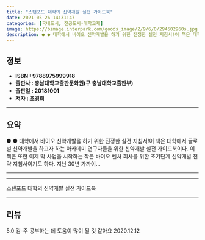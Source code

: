```yaml
---
title: "스탠포드 대학의 신약개발 실전 가이드북"
date: 2021-05-26 14:31:47
categories: [국내도서, 전공도서-대학교재]
image: https://bimage.interpark.com/goods_image/2/9/6/0/294502960s.jpg
description: ● ● 대학에서 바이오 신약개발을 하기 위한 진정한 실전 지침서!이 책은 대학에서 글로벌 신약개발을 하고자 하는 아카데미 연구자들을 위한 신약개발 실전 가이드북이다. 이 책은 또한 이제 막 사업을 시작하는 작은 바이오 벤처 회사를 위한 초기단계 신약개발 전략 지침서이기도 하다. 지
---
```


## **정보**

- **ISBN : 9788975999918**
- **출판사 : 충남대학교출판문화원(구 충남대학교출판부)**
- **출판일 : 20181001**
- **저자 : 조경희**

------



## **요약**

●  ●  대학에서 바이오 신약개발을 하기 위한 진정한 실전 지침서!이 책은 대학에서 글로벌 신약개발을 하고자 하는 아카데미 연구자들을 위한 신약개발 실전 가이드북이다. 이 책은 또한 이제 막 사업을 시작하는 작은 바이오 벤처 회사를 위한 초기단계 신약개발 전략 지침서이기도 하다.
 지난 30년 가까이... 

------



------


스탠포드 대학의 신약개발 실전 가이드북 

------


## **리뷰** 

5.0 김-주 공부하는 데 도움이 많이 될 것 같아요 2020.12.12 <br/>